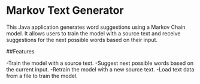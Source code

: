 # Markov Text Generator
This Java application generates word suggestions using a Markov Chain model. It allows users to train the model with a source text and receive suggestions for the next possible words based on their input.

##Features

-Train the model with a source text.
-Suggest next possible words based on the current input.
-Retrain the model with a new source text.
-Load text data from a file to train the model.
